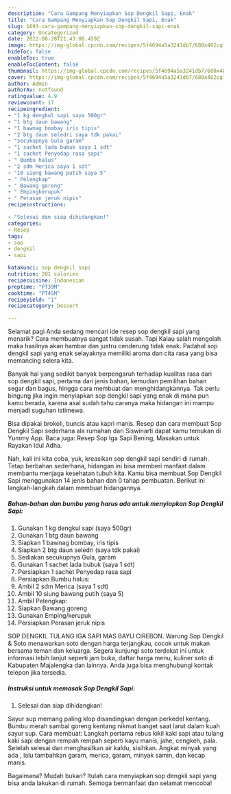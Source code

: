 ```yaml
---
description: "Cara Gampang Menyiapkan Sop Dengkil Sapi, Enak"
title: "Cara Gampang Menyiapkan Sop Dengkil Sapi, Enak"
slug: 1693-cara-gampang-menyiapkan-sop-dengkil-sapi-enak
category: Uncategorized
date: 2022-08-28T21:43:08.459Z
image: https://img-global.cpcdn.com/recipes/5f4694a5a3241db7/680x482cq70/sop-dengkil-sapi-foto-resep-utama.jpg
hideToc: false
enableToc: true
enableTocContent: false
thumbnail: https://img-global.cpcdn.com/recipes/5f4694a5a3241db7/680x482cq70/sop-dengkil-sapi-foto-resep-utama.jpg
cover: https://img-global.cpcdn.com/recipes/5f4694a5a3241db7/680x482cq70/sop-dengkil-sapi-foto-resep-utama.jpg
author: Admin
authorAv: notfound
ratingvalue: 4.9
reviewcount: 17
recipeingredient:
- "1 kg dengkul sapi saya 500gr"
- "1 btg daun bawang"
- "1 bawnag bombay iris tipis"
- "2 btg daun seledri saya tdk pakai"
- "secukupnya Gula garam"
- "1 sachet lada bubuk saya 1 sdt"
- "1 sachet Penyedap rasa sapi"
- " Bumbu halus"
- "2 sdm Merica saya 1 sdt"
- "10 siung bawang putih saya 5"
- " Pelengkap"
- " Bawang goreng"
- " Empingkerupuk"
- " Perasan jeruk nipis"
recipeinstructions:

- "Selesai dan siap dihidangkan!"
categories:
- Resep
tags:
- sop
- dengkil
- sapi

katakunci: sop dengkil sapi 
nutrition: 201 calories
recipecuisine: Indonesian
preptime: "PT39M"
cooktime: "PT45M"
recipeyield: "1"
recipecategory: Dessert

---
```



Selamat pagi Anda sedang mencari ide resep sop dengkil sapi yang menarik? Cara membuatnya sangat tidak susah. Tapi Kalau salah mengolah maka hasilnya akan hambar dan justru cenderung tidak enak. Padahal sop dengkil sapi yang enak selayaknya memiliki aroma dan cita rasa yang bisa memancing selera kita.


Banyak hal yang sedikit banyak berpengaruh terhadap kualitas rasa dari sop dengkil sapi, pertama dari jenis bahan, kemudian pemilihan bahan segar dan bagus, hingga cara membuat dan menghidangkannya. Tak perlu bingung jika ingin menyiapkan sop dengkil sapi yang enak di mana pun kamu berada, karena asal sudah tahu caranya maka hidangan ini mampu menjadi suguhan istimewa.

Bisa dipakai brokoli, buncis atau kapri manis. Resep dan cara membuat Sop Dengkil Sapi sederhana ala rumahan dari Siswinarti dapat kamu temukan di Yummy App. Baca juga: Resep Sop Iga Sapi Bening, Masakan untuk Rayakan Idul Adha.


Nah, kali ini kita coba, yuk, kreasikan sop dengkil sapi sendiri di rumah. Tetap berbahan sederhana, hidangan ini bisa memberi manfaat dalam membantu menjaga kesehatan tubuh kita. Kamu bisa membuat Sop Dengkil Sapi menggunakan 14 jenis bahan dan 0 tahap pembuatan. Berikut ini langkah-langkah dalam membuat hidangannya.

<!--inarticleads1-->

##### Bahan-bahan dan bumbu yang harus ada untuk menyiapkan Sop Dengkil Sapi:

1. Gunakan 1 kg dengkul sapi (saya 500gr)
1. Gunakan 1 btg daun bawang
1. Siapkan 1 bawnag bombay, iris tipis
1. Siapkan 2 btg daun seledri (saya tdk pakai)
1. Sediakan secukupnya Gula, garam
1. Gunakan 1 sachet lada bubuk (saya 1 sdt)
1. Persiapkan 1 sachet Penyedap rasa sapi
1. Persiapkan  Bumbu halus:
1. Ambil 2 sdm Merica (saya 1 sdt)
1. Ambil 10 siung bawang putih (saya 5)
1. Ambil  Pelengkap:
1. Siapkan  Bawang goreng
1. Gunakan  Emping/kerupuk
1. Persiapkan  Perasan jeruk nipis


SOP DENGKIL TULANG IGA SAPI MAS BAYU CIREBON. Warung Sop Dengkil &amp; Soto menawarkan soto dengan harga terjangkau, cocok untuk makan bersama teman dan keluarga. Segera kunjungi soto terdekat ini untuk informasi lebih lanjut seperti jam buka, daftar harga menu, kuliner soto di Kabupaten Majalengka dan lainnya. Anda juga bisa menghubungi kontak telepon jika tersedia. 

<!--inarticleads2-->

##### Instruksi untuk memasak Sop Dengkil Sapi:


1. Selesai dan siap dihidangkan!

Sayur sup memang paling klop disandingkan dengan perkedel kentang. Bumbu merah sambal goreng kentang nikmat banget saat larut dalam kuah sayur sup. Cara membuat: Langkah pertama rebus kikil kaki sapi atau tulang kaki sapi dengan rempah rempah seperti kayu manis, jahe, cengkeh, pala. Setelah selesai dan menghasilkan air kaldu, sisihkan. Angkat minyak yang ada , lalu tambahkan garam, merica, garam, minyak samin, dan kecap manis. 

Bagaimana? Mudah bukan? Itulah cara menyiapkan sop dengkil sapi yang bisa anda lakukan di rumah. Semoga bermanfaat dan selamat mencoba!
